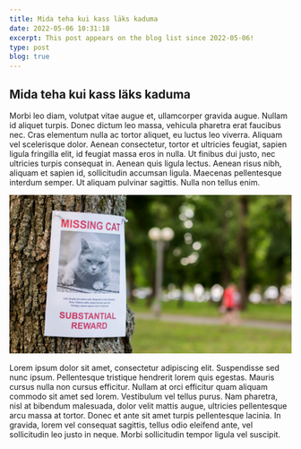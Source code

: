 ```yaml
---
title: Mida teha kui kass läks kaduma
date: 2022-05-06 10:31:18
excerpt: This post appears on the blog list since 2022-05-06!
type: post
blog: true
---
```


## Mida teha kui kass läks kaduma

Morbi leo diam, volutpat vitae augue et, ullamcorper gravida augue. Nullam id aliquet turpis. Donec dictum leo massa, vehicula pharetra erat faucibus nec. Cras elementum nulla ac tortor aliquet, eu luctus leo viverra. Aliquam vel scelerisque dolor. Aenean consectetur, tortor et ultricies feugiat, sapien ligula fringilla elit, id feugiat massa eros in nulla. Ut finibus dui justo, nec ultricies turpis consequat in. Aenean quis ligula lectus. Aenean risus nibh, aliquam et sapien id, sollicitudin accumsan ligula. Maecenas pellentesque interdum semper. Ut aliquam pulvinar sagittis. Nulla non tellus enim.

<img src="/assets/img/kadunud.jpg" class="db" alt="Photo of a cat.">

Lorem ipsum dolor sit amet, consectetur adipiscing elit. Suspendisse sed nunc ipsum. Pellentesque tristique hendrerit lorem quis egestas. Mauris cursus nulla non cursus efficitur. Nullam at orci efficitur quam aliquam commodo sit amet sed lorem. Vestibulum vel tellus purus. Nam pharetra, nisl at bibendum malesuada, dolor velit mattis augue, ultricies pellentesque arcu massa at tortor. Donec et ante sit amet turpis pellentesque lacinia. In gravida, lorem vel consequat sagittis, tellus odio eleifend ante, vel sollicitudin leo justo in neque. Morbi sollicitudin tempor ligula vel suscipit.
